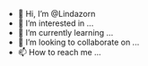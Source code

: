 - 👋 Hi, I’m @Lindazorn
- 👀 I’m interested in ...
- 🌱 I’m currently learning ...
- 💞️ I’m looking to collaborate on ...
- 📫 How to reach me ...

<!---
Lindazorn/Lindazorn is a ✨ special ✨ repository because its `README.md` (this file) appears on your GitHub profile.
You can click the Preview link to take a look at your changes.
--->
